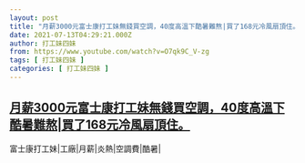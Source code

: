 ```yaml
---
layout: post
title: "月薪3000元富士康打工妹無錢買空調，40度高溫下酷暑難熬|買了168元冷風扇頂住。"
date: 2021-07-13T04:29:21.000Z
author: 打工妹四妹
from: https://www.youtube.com/watch?v=O7qk9C_V-zg
tags: [ 打工妹四妹 ]
categories: [ 打工妹四妹 ]
---
```

<!--1626150561000-->
[月薪3000元富士康打工妹無錢買空調，40度高溫下酷暑難熬|買了168元冷風扇頂住。](https://www.youtube.com/watch?v=O7qk9C_V-zg)
------

<div>
富士康打工妹|工廠|月薪|炎熱|空調費|酷暑|
</div>
